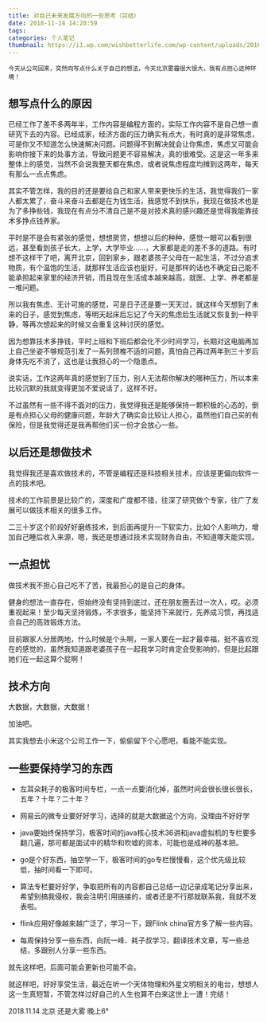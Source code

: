```yaml
---
title: 对自己未来发展方向的一些思考（完结）
date: 2018-11-14 14:20:59
tags:
categories: 个人笔记
thumbnail: https://i1.wp.com/wishbetterlife.com/wp-content/uploads/2016/06/%E4%BA%BA%E7%94%9F%E6%96%B9%E5%90%91.jpg?resize=630%2C315&ssl=1
---
```


    今天从公司回来，突然向写点什么关于自己的想法，今天北京雾霾很大很大，我有点担心这种环境！

## 想写点什么的原因

已经工作了差不多两年半，工作内容是编程方面的，实际工作内容不是自己想一直研究下去的内容。已经成家，经济方面的压力确实有点大，有时真的是非常焦虑，可是你又不知道怎么快速解决问题。问题得不到解决就会让你焦虑，焦虑又可能会影响你接下来的处事方法，导致问题更不容易解决，真的很难受。这是这一年多来整体上的感觉，当然不会说我整天都在焦虑，或者说焦虑程度均摊到这两年，每天有那么一点点焦虑。

其实不管怎样，我的目的还是要给自己和家人带来更快乐的生活，我觉得我们一家人都太累了，奋斗来奋斗去都是在为钱生活，我感觉不到快乐，我现在做技术也是为了多挣些钱，我现在有点分不清自己是不是对技术真的感兴趣还是觉得我能靠技术多挣点钱养家。

平时是不是会有紧张的感觉，想想房贷，想想以后的种种，感觉一眼可以看到很远，甚至看到孩子长大，上学，大学毕业……，大家都是走的差不多的道路。有时想不这样干了吧，离开北京，回到家乡，跟老婆孩子父母在一起生活，不过分追求物质，有个温饱的生活，就那样生活应该也挺好，可是那样的话也不确定自己能不能承担起来家里的经济开销，而且现在生活成本越来越高，就医、上学、养老都是一堆问题。

所以我有焦虑、无计可施的感觉，可是日子还是要一天天过，就这样今天想到了未来的日子，感觉到焦虑，等明天起床后忘记了今天的焦虑后生活就又恢复到一种平静，等再次想起来的时候又会重复这种讨厌的感觉。

因为想靠技术多挣钱，平时上班和下班后都会化不少时间学习，长期对这电脑再加上自己坐姿不够规范引发了一系列颈椎不适的问题，真怕自己再过两年到三十岁后身体先吃不消了，这也是让我担心的一个隐患点。

说实话，工作这两年真的感觉到了压力，别人无法帮你解决的哪种压力，所以本来比较沉默的我就变得更加不爱说话了，这样不好。

不过虽然有一些不得不面对的压力，我觉得我还是能够保持一颗积极的心态的，倒是有点担心父母的健康问题，年龄大了确实会比较让人担心，虽然他们自己买的有保险，但是我觉得还是我再帮他们买一份才会放心一些。

## 以后还是想做技术

我觉得我还是喜欢做技术的，不管是编程还是科技相关技术，应该是更偏向软件一点的技术吧。

技术的工作前景是比较广的，深度和广度都不错，往深了研究做个专家，往广了发展可以做技术相关的很多工作。

二三十岁这个阶段好好磨练技术，到后面再提升一下软实力，比如个人影响力，增加自己睡后收入来源，嗯，我还是想通过技术实现财务自由，不知道哪天能实现。

## 一点担忧

做技术我不担心自己吃不了苦，我最担心的是自己的身体。

健身的想法一直存在，但始终没有坚持到底过，还在朋友圈丢过一次人，哎。必须重视起来！至少每天坚持锻炼，不求很多，能坚持下来就行，先养成习惯，再找适合自己的高效锻炼方法。

目前跟家人分居两地，什么时候是个头啊，一家人要在一起才最幸福，挺不喜欢现在的感觉的，虽然我知道跟老婆孩子在一起我学习时肯定会受影响的，但是比起跟她们在一起这算个屁啊！

## 技术方向

大数据，大数据，大数据！

加油吧。

其实我想去小米这个公司工作一下，偷偷留下个心愿吧，看能不能实现。

## 一些要保持学习的东西

- 左耳朵耗子的极客时间专栏，一点一点要消化掉，虽然时间会很长很长很长，五年？十年？二十年？

- 网易云的微专业要好好学习，选择的就是大数据这个方向，没理由不好好学

- java要始终保持学习，极客时间的java核心技术36讲和java虚拟机的专栏要多翻几遍，那可都是面试中的精华和吹嘘的资本，可能也是成神的基本把。

- go是个好东西，抽空学一下，极客时间的go专栏慢慢看，这个优先级比较低，抽时间看一下即可。

- 算法专栏要好好学，争取把所有的内容都自己总结一边记录成笔记分享出来，希望别搞我侵权，我会注明引用链接的，或者还是不行那就联系我，我就不发表啦。

- flink应用好像越来越广泛了，学习一下，跟Flink china官方多了解一些内容。

- 每周保持分享一些东西，向阮一峰、耗子叔学习，翻译技术文章，写一些总结，多跟别人分享一些东西。

就先这样吧，后面可能会更新也可能不会。


就这样吧，好好享受生活，最近在听一个天体物理和外星文明相关的电台，想想人这一生真短暂，不管怎样过好自己的人生也算不白来这世上一遭！完结！

2018.11.14 北京 还是大雾 晚上6°